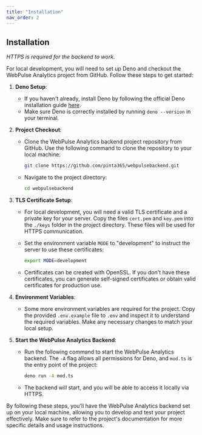 ```yaml
---
title: "Installation"
nav_order: 2
---
```


## Installation

_HTTPS is required for the backend to work._

For local development, you will need to set up Deno and checkout the WebPulse Analytics project from GitHub. Follow these steps to get started:

1. **Deno Setup**:
   - If you haven't already, install Deno by following the official Deno installation guide [here](https://docs.deno.com/runtime/manual/getting_started/installation).
   - Make sure Deno is correctly installed by running `deno --version` in your terminal.

2. **Project Checkout**:
   - Clone the WebPulse Analytics backend project repository from GitHub. Use the following command to clone the repository to your local machine:

     ```bash
     git clone https://github.com/pinta365/webpulsebackend.git
     ```

   - Navigate to the project directory:

     ```bash
     cd webpulsebackend
     ```

3. **TLS Certificate Setup**:
   - For local development, you will need a valid TLS certificate and a private key for your server. Copy the files `cert.pem` and `key.pem` into the `./keys` folder in the project directory. These files will be used for HTTPS communication.

   - Set the environment variable `MODE` to "development" to instruct the server to use these certificates:

     ```bash
     export MODE=development
     ```

   - Certificates can be created with OpenSSL. If you don't have these certificates, you can generate self-signed certificates or obtain valid certificates for production use.

4. **Environment Variables**:
   - Some more environment variables are required for the project. Copy the provided `.env.example` file to `.env` and inspect it to understand the required variables. Make any necessary changes to match your local setup.

5. **Start the WebPulse Analytics Backend**:
   - Run the following command to start the WebPulse Analytics backend. The `-A` flag allows all permissions for Deno, and `mod.ts` is the entry point of the project:

     ```bash
     deno run -A mod.ts
     ```

   - The backend will start, and you will be able to access it locally via HTTPS.

By following these steps, you'll have the WebPulse Analytics backend set up on your local machine, allowing you to develop and test your project effectively. Make sure to refer to the project's documentation for more specific details and usage instructions.
